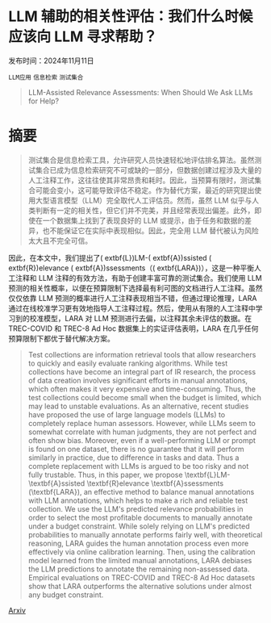 # LLM 辅助的相关性评估：我们什么时候应该向 LLM 寻求帮助？

发布时间：2024年11月11日

`LLM应用` `信息检索` `测试集合`

> LLM-Assisted Relevance Assessments: When Should We Ask LLMs for Help?

# 摘要

> 测试集合是信息检索工具，允许研究人员快速轻松地评估排名算法。虽然测试集合已成为信息检索研究不可或缺的一部分，但数据创建过程涉及大量的人工注释工作，这往往使其非常昂贵和耗时。因此，当预算有限时，测试集合可能会变小，这可能导致评估不稳定。作为替代方案，最近的研究提出使用大型语言模型（LLM）完全取代人工评估员。然而，虽然 LLM 似乎与人类判断有一定的相关性，但它们并不完美，并且经常表现出偏差。此外，即使在一个数据集上找到了表现良好的 LLM 或提示，由于任务和数据的差异，也不能保证它在实际中表现相似。因此，完全用 LLM 替代被认为风险太大且不完全可信。

因此，在本文中，我们提出了\(	extbf{L}\)LM-\(	extbf{A}\)ssisted \(	extbf{R}\)elevance \(	extbf{A}\)ssessments（\(	extbf{LARA}\)），这是一种平衡人工注释和 LLM 注释的有效方法，有助于创建丰富可靠的测试集合。我们使用 LLM 预测的相关性概率，以便在预算限制下选择最有利可图的文档进行人工注释。虽然仅仅依靠 LLM 预测的概率进行人工注释表现相当不错，但通过理论推理，LARA 通过在线校准学习更有效地指导人工注释过程。然后，使用从有限的人工注释中学习到的校准模型，LARA 对 LLM 预测进行去偏，以注释其余未评估的数据。在 TREC-COVID 和 TREC-8 Ad Hoc 数据集上的实证评估表明，LARA 在几乎任何预算限制下都优于替代解决方案。

> Test collections are information retrieval tools that allow researchers to quickly and easily evaluate ranking algorithms. While test collections have become an integral part of IR research, the process of data creation involves significant efforts in manual annotations, which often makes it very expensive and time-consuming. Thus, the test collections could become small when the budget is limited, which may lead to unstable evaluations. As an alternative, recent studies have proposed the use of large language models (LLMs) to completely replace human assessors. However, while LLMs seem to somewhat correlate with human judgments, they are not perfect and often show bias. Moreover, even if a well-performing LLM or prompt is found on one dataset, there is no guarantee that it will perform similarly in practice, due to difference in tasks and data. Thus a complete replacement with LLMs is argued to be too risky and not fully trustable.
  Thus, in this paper, we propose \textbf{L}LM-\textbf{A}ssisted \textbf{R}elevance \textbf{A}ssessments (\textbf{LARA}), an effective method to balance manual annotations with LLM annotations, which helps to make a rich and reliable test collection. We use the LLM's predicted relevance probabilities in order to select the most profitable documents to manually annotate under a budget constraint. While solely relying on LLM's predicted probabilities to manually annotate performs fairly well, with theoretical reasoning, LARA guides the human annotation process even more effectively via online calibration learning. Then, using the calibration model learned from the limited manual annotations, LARA debiases the LLM predictions to annotate the remaining non-assessed data. Empirical evaluations on TREC-COVID and TREC-8 Ad Hoc datasets show that LARA outperforms the alternative solutions under almost any budget constraint.

[Arxiv](https://arxiv.org/abs/2411.06877)